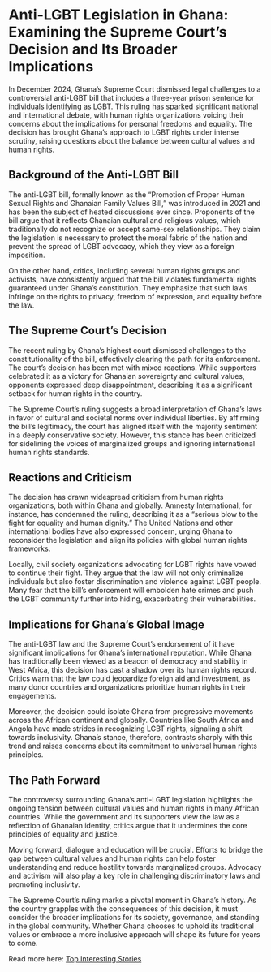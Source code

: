 # Anti-LGBT Legislation in Ghana: Examining the Supreme Court’s Decision and Its Broader Implications

In December 2024, Ghana’s Supreme Court dismissed legal challenges to a controversial anti-LGBT bill that includes a three-year prison sentence for individuals identifying as LGBT. This ruling has sparked significant national and international debate, with human rights organizations voicing their concerns about the implications for personal freedoms and equality. The decision has brought Ghana’s approach to LGBT rights under intense scrutiny, raising questions about the balance between cultural values and human rights.

## Background of the Anti-LGBT Bill

The anti-LGBT bill, formally known as the “Promotion of Proper Human Sexual Rights and Ghanaian Family Values Bill,” was introduced in 2021 and has been the subject of heated discussions ever since. Proponents of the bill argue that it reflects Ghanaian cultural and religious values, which traditionally do not recognize or accept same-sex relationships. They claim the legislation is necessary to protect the moral fabric of the nation and prevent the spread of LGBT advocacy, which they view as a foreign imposition.

On the other hand, critics, including several human rights groups and activists, have consistently argued that the bill violates fundamental rights guaranteed under Ghana’s constitution. They emphasize that such laws infringe on the rights to privacy, freedom of expression, and equality before the law.

## The Supreme Court’s Decision

The recent ruling by Ghana’s highest court dismissed challenges to the constitutionality of the bill, effectively clearing the path for its enforcement. The court’s decision has been met with mixed reactions. While supporters celebrated it as a victory for Ghanaian sovereignty and cultural values, opponents expressed deep disappointment, describing it as a significant setback for human rights in the country.

The Supreme Court’s ruling suggests a broad interpretation of Ghana’s laws in favor of cultural and societal norms over individual liberties. By affirming the bill’s legitimacy, the court has aligned itself with the majority sentiment in a deeply conservative society. However, this stance has been criticized for sidelining the voices of marginalized groups and ignoring international human rights standards.

## Reactions and Criticism

The decision has drawn widespread criticism from human rights organizations, both within Ghana and globally. Amnesty International, for instance, has condemned the ruling, describing it as a “serious blow to the fight for equality and human dignity.” The United Nations and other international bodies have also expressed concern, urging Ghana to reconsider the legislation and align its policies with global human rights frameworks.

Locally, civil society organizations advocating for LGBT rights have vowed to continue their fight. They argue that the law will not only criminalize individuals but also foster discrimination and violence against LGBT people. Many fear that the bill’s enforcement will embolden hate crimes and push the LGBT community further into hiding, exacerbating their vulnerabilities.

## Implications for Ghana’s Global Image

The anti-LGBT law and the Supreme Court’s endorsement of it have significant implications for Ghana’s international reputation. While Ghana has traditionally been viewed as a beacon of democracy and stability in West Africa, this decision has cast a shadow over its human rights record. Critics warn that the law could jeopardize foreign aid and investment, as many donor countries and organizations prioritize human rights in their engagements.

Moreover, the decision could isolate Ghana from progressive movements across the African continent and globally. Countries like South Africa and Angola have made strides in recognizing LGBT rights, signaling a shift towards inclusivity. Ghana’s stance, therefore, contrasts sharply with this trend and raises concerns about its commitment to universal human rights principles.

## The Path Forward

The controversy surrounding Ghana’s anti-LGBT legislation highlights the ongoing tension between cultural values and human rights in many African countries. While the government and its supporters view the law as a reflection of Ghanaian identity, critics argue that it undermines the core principles of equality and justice.

Moving forward, dialogue and education will be crucial. Efforts to bridge the gap between cultural values and human rights can help foster understanding and reduce hostility towards marginalized groups. Advocacy and activism will also play a key role in challenging discriminatory laws and promoting inclusivity.

The Supreme Court’s ruling marks a pivotal moment in Ghana’s history. As the country grapples with the consequences of this decision, it must consider the broader implications for its society, governance, and standing in the global community. Whether Ghana chooses to uphold its traditional values or embrace a more inclusive approach will shape its future for years to come.

Read more here: [Top Interesting Stories](https://hospitalitygh.com/understanding-ghanas-anti-lgbt-legislation-implications-and-global-reactions/)
